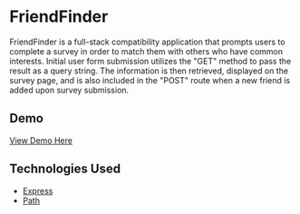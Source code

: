 # FriendFinder
FriendFinder is a full-stack compatibility application that prompts users to complete a survey in
order to match them with others who have common interests. Initial user form submission utilizes the "GET" method to pass the result as a query string. The information is then retrieved, displayed on the survey page, and is also included in the "POST" route when a new friend is added upon survey submission.

## Demo
[View Demo Here](https://friendfinder-ett.herokuapp.com/)

## Technologies Used
* [Express](https://www.npmjs.com/package/express)
* [Path](https://www.npmjs.com/package/path)
